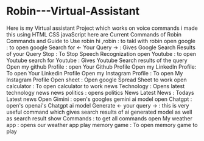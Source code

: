 ﻿# Robin---Virtual-Assistant
Here is my Virtual assistant Project which works on voice commands i made this using HTML CSS javaScript
here are Current Commands of Robin 
Commands and Guide to Use robin
hi ,robin : to takl with robin
open google : to open google
Search for <- Your Query -> : Gives Google Search Results of your Query
Stop : To Stop Speech Recognization
open Youtube : to open Youtube
search for Youtube : Gives Youtube Search results of the query
Open my github Profile : open Your Github Profile
Open my LinkedIn Profile: To open Your Linkedin Profile
Open my Instagram Profile : To open My Instagram Profile
Open sheet : Open google Spread Sheet to work
open calculator : To open calculator to work
news Technology : Opens latest technology news
news politics : opens politics News
Latest News : Todays Latest news
Open Gimini : open's googles gemini ai model
open Chatgpt : open's openai's Chatgpt ai model
Generate <- your query -> : this is very useful command which gives search results of ai generated model as well as search result
show Commands : to get all commands
open My weather app : opens our weather app
play memory game : To open memory game to play
